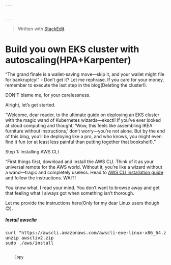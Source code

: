 ```yaml
---


---
```


<blockquote>
<p>Written with <a href="https://stackedit.io/">StackEdit</a>.</p>
</blockquote>
<h1 id="build-you-own-eks-cluster-with-autoscalinghpakarpenter">Build you own EKS cluster with autoscaling(HPA+Karpenter)</h1>
<p>“The grand finale is a wallet-saving move—skip it, and your wallet might file for bankruptcy!” - Don’t get it? Let me rephrase. If you care for your money, remember to execute the last step in the blog(Deleting the cluster!).</p>
<p>DON’T blame me, for your carelessness.</p>
<p>Alright, let’s get started.</p>
<p>“Welcome, dear reader, to the ultimate guide on deploying an EKS cluster with the magic wand of Kubernetes wizards—eksctl! If you’ve ever looked at cloud computing and thought, ‘Wow, this feels like assembling IKEA furniture without instructions,’ don’t worry—you’re not alone. But by the end of this blog, you’ll be deploying like a pro, and who knows, you might even find it fun (or at least less painful than putting together that bookshelf).”</p>
<p>Step 1: Installing AWS CLI</p>
<p>“First things first, download and install the AWS CLI. Think of it as your universal remote for the AWS world. Without it, you’re like a wizard without a wand—tragic and completely useless. Head to <a href="https://aws.amazon.com/cli/">AWS CLI installation guide</a> and follow the instructions. WAIT!</p>
<p>You know what, I read your mind. You don’t want to browse away and get that feeling what I always got when something isn’t thorough.</p>
<p>Let me provide the instructions here(Only for my dear Linux users though 😊).</p>
<h5>Install awsclia</h5>
<div>
    <pre id="content">curl "https://awscli.amazonaws.com/awscli-exe-linux-x86_64.zip" -o "awscliv2.zip"
unzip awscliv2.zip
sudo ./aws/install
    </pre>
    
        Copy
    
</div>


